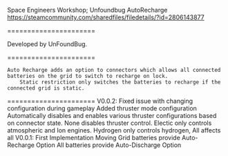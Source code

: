 Space Engineers Workshop;
Unfoundbug AutoRecharge
https://steamcommunity.com/sharedfiles/filedetails/?id=2806143877

======================

Developed by UnFoundBug.

======================

	Auto Recharge adds an option to connectors which allows all connected batteries on the grid to switch to recharge on lock.
		Static restriction only switches the batteries to recharge if the connected grid is static.
		
======================
V0.0.2:
	Fixed issue with changing configuration during gameplay
	Added thruster mode configuration
		Automatically disables and enables various thruster configurations based on connector state.
		None disables thruster control.
		Electic only controls atmospheric and Ion engines.
		Hydrogen only controls hydrogen, 
		All affects all
V0.0.1: First Implementation
	Moving Grid batteries provide Auto-Recharge Option
	All batteries provide Auto-Discharge Option
